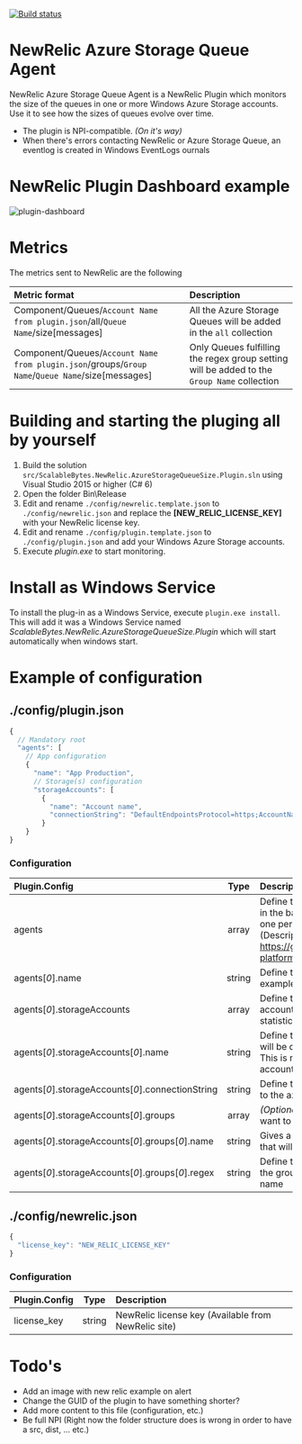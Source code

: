 [![Build status](https://ci.appveyor.com/api/projects/status/cvbh3t0775gb6rj8?svg=true)](https://ci.appveyor.com/project/Nordes/newrelic-azurestoragequeue-agent)
# NewRelic Azure Storage Queue Agent
NewRelic Azure Storage Queue Agent is a NewRelic Plugin which monitors the size of the queues in one or more Windows Azure Storage accounts. 
Use it to see how the sizes of queues evolve over time.

* The plugin is NPI-compatible. *(On it's way)*
* When there's errors contacting NewRelic or Azure Storage Queue, an eventlog is created in Windows EventLogs ournals

# NewRelic Plugin Dashboard example
![plugin-dashboard](https://cloud.githubusercontent.com/assets/446572/23294952/4ca15e1c-fa6e-11e6-918e-a9d89cd2ab11.png)

# Metrics
The metrics sent to NewRelic are the following

| Metric format | Description |
| :------------ | :---------- |
| Component/Queues/`Account Name from plugin.json`/all/`Queue Name`/size[messages] | All the Azure Storage Queues will be added in the `all` collection |
| Component/Queues/`Account Name from plugin.json`/groups/`Group Name`/`Queue Name`/size[messages] | Only Queues fulfilling the regex group setting will be added to the `Group Name` collection |

# Building and starting the pluging all by yourself
1. Build the solution `src/ScalableBytes.NewRelic.AzureStorageQueueSize.Plugin.sln` using Visual Studio 2015 or higher (C# 6)
2. Open the folder Bin\Release
3. Edit and rename `./config/newrelic.template.json` to `./config/newrelic.json` and replace the __[NEW_RELIC_LICENSE_KEY]__ with your NewRelic license key.
4. Edit and rename `./config/plugin.template.json` to `./config/plugin.json` and add your Windows Azure Storage accounts.
5. Execute _plugin.exe_ to start monitoring.

# Install as Windows Service
To install the plug-in as a Windows Service, execute `plugin.exe install`. This will add it was a Windows Service named _ScalableBytes.NewRelic.AzureStorageQueueSize.Plugin_ which will start automatically when windows start.

# Example of configuration 
## ./config/plugin.json
```javascript
{
  // Mandatory root
  "agents": [
    // App configuration
    {
      "name": "App Production",
      // Storage(s) configuration
      "storageAccounts": [
        {
          "name": "Account name",
          "connectionString": "DefaultEndpointsProtocol=https;AccountName=app***;AccountKey=d0Wo************;BlobEndpoint=https://app***.blob.core.windows.net/;QueueEndpoint=https://app***.queue.core.windows.net/;TableEndpoint=https://app****.table.core.windows.net/;FileEndpoint=https://app***.file.core.windows.net/;"
        }
    }
}
```

### Configuration
| Plugin.Config                                      | Type   | Description                                            |
| :------------------------------------------------- |:------:| :------------------------------------------------------|
| agents                                             | array  | Define the agents that will run in the background. Could be one per storage account (Description available at https://github.com/newrelic-platform/newrelic_dotnet_sdk) |
| agents[*0*].name                                   | string | Define the agent name, by example *MyApp-Production*   |
| agents[*0*].storageAccounts                        | array  | Define the list of storage account you want to pull the statistics |
| agents[*0*].storageAccounts[*0*].name              | string | Define the account name that will be displayed in NewRelic. This is not the official storage account name |
| agents[*0*].storageAccounts[*0*].connectionString  | string | Define the connection string to the azure storage account |
| agents[*0*].storageAccounts[*0*].groups            | array  | *(Optional)* Define grouping we want to capture         |
| agents[*0*].storageAccounts[*0*].groups[*0*].name  | string | Gives a name to the group that will be sent to NewRelic |
| agents[*0*].storageAccounts[*0*].groups[*0*].regex | string | Define the regex to capture the group based on the queue name |

## ./config/newrelic.json
```javascript
{
  "license_key": "NEW_RELIC_LICENSE_KEY"
}
```

### Configuration
| Plugin.Config                                     | Type   | Description                                            |
| :------------------------------------------------ |:------:| :------------------------------------------------------|
| license_key                                       | string | NewRelic license key (Available from NewRelic site)    |

# Todo's
* Add an image with new relic example on alert
* Change the GUID of the plugin to have something shorter?
* Add more content to this file (configuration, etc.)
* Be full NPI (Right now the folder structure does is wrong in order to have a src, dist, ... etc.)
